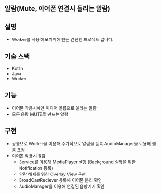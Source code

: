 ## 알람(Mute, 이어폰 연결시 들리는 알람)

## 설명
 - Worker를 사용 해보기위해 만든 간단한 프로젝트 입니다.

## 기술 스택
 - Kotlin 
 - Java 
 - Worker

## 기능
- 이어폰 착용시에만 미디어 볼륨으로 울리는 알람
- 모든 음량 MUTE로 만드는 알람

## 구현
- 공통으로 Worker을 이용해 주기적으로 알람을 등록 AudioManager을 이용해 볼륨 조정
- 이어폰 착용시 알람
  - Service를 이용해 MediaPlayer 실행 (Background 실행을 위한 Notification 등록)
  - 알람 해제를 위한 Overlay View 구현
  - BroadCastReciever 등록해 이어폰 분리 확인
  - AudioManager을 이용해 연결된 음향기기 확인
